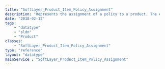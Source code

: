 ```yaml
---
title: "SoftLayer_Product_Item_Policy_Assignment"
description: "Represents the assignment of a policy to a product. The existence of a record means that the associated product is subject to the terms defined in the document content of the policy. "
date: "2018-02-12"
tags:
    - "datatype"
    - "sldn"
    - "Product"
classes:
    - "SoftLayer_Product_Item_Policy_Assignment"
type: "reference"
layout: "datatype"
mainService : "SoftLayer_Product_Item_Policy_Assignment"
---
```

